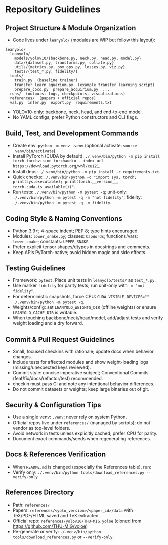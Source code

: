 # Repository Guidelines

## Project Structure & Module Organization
- Code lives under `leanyolo/` (modules are WIP but follow this layout):
```
leanyolo/
  leanyolo/
    models/yolov10/{backbone.py, neck.py, head.py, model.py}
    data/{dataset.py, transforms.py, collate.py}
    utils/{metrics.py, box_ops.py, losses.py, viz.py}
    tests/{test_*.py, fidelity/}
  tools/
    train.py  (baseline trainer)
    transfer_learn_aquarium.py  (example transfer learning script)
    prepare_coco.py  prepare_acquirium.py  ...
  runs/  (outputs: logs, checkpoints, visualizations)
  references/  (papers + official repos)
  val.py  infer.py  export.py  requirements.txt
```
- YOLOv10-only: backbone, neck, head, and end-to-end model.
- No YAML configs; prefer Python constructors and CLI flags.

## Build, Test, and Development Commands
- Create env: `python -m venv .venv` (optional activate: `source .venv/bin/activate`).
- Install PyTorch (CUDA by default): `./.venv/bin/python -m pip install torch torchvision torchaudio --index-url https://download.pytorch.org/whl/cu121`.
- Install deps: `./.venv/bin/python -m pip install -r requirements.txt`.
- Quick checks: `./.venv/bin/python -c "import sys, torch; print(sys.executable); print(torch.__version__, torch.cuda.is_available())"`.
- Run tests: `./.venv/bin/python -m pytest -q`; unit-only: `./.venv/bin/python -m pytest -q -m "not fidelity"`; fidelity: `./.venv/bin/python -m pytest -q -m fidelity`.

## Coding Style & Naming Conventions
- Python 3.9+; 4-space indent; PEP 8; type hints encouraged.
- Modules: `lower_snake.py`; classes: `CapWords`; functions/vars: `lower_snake`; constants: `UPPER_SNAKE`.
- Prefer explicit tensor shapes/dtypes in docstrings and comments.
- Keep APIs PyTorch-native; avoid hidden magic and side effects.

## Testing Guidelines
- Framework: `pytest`. Place unit tests in `leanyolo/tests/` as `test_*.py`.
- Use marker `fidelity` for parity tests; run unit-only with `-m "not fidelity"`.
- For deterministic snapshots, force CPU: `CUDA_VISIBLE_DEVICES="" ./.venv/bin/python -m pytest -q`.
- Weights/config: set `LEANYOLO_WEIGHTS_DIR` (offline weights) or ensure `LEANYOLO_CACHE_DIR` is writable.
- When touching backbone/neck/head/model, add/adjust tests and verify weight loading and a dry forward.

## Commit & Pull Request Guidelines
- Small, focused checkins with rationale; update docs when behavior changes.
- Include tests for affected modules and show weight-loading logs (missing/unexpected keys reviewed).
- Commit style: concise imperative subject; Conventional Commits (feat/fix/docs/refactor/test) recommended.
- checkin must pass CI and note any intentional behavior differences.
- Do not commit datasets or weights; keep large binaries out of git.

## Security & Configuration Tips
- Use a single venv: `.venv`; never rely on system Python.
- Official repos live under `references/` (managed by scripts); do not vendor as top-level folders.
- Avoid network in tests unless explicitly cached; prefer CPU for parity.
- Document exact commands/seeds when regenerating references.

## Docs & References Verification
- When `README.md` is changed (especially the References table), run:
- Verify only: `./.venv/bin/python tools/download_references.py --verify-only`

## References Directory
- Path: `references/`
- Papers: `references/<yolo_version>/<paper_id>/data` with TeX/PDF/HTML saved and TeX extracted.
- Official repo: `references/yolov10/THU-MIG.yoloe` (cloned from https://github.com/THU-MIG/yoloe)
- Re-generate or verify: `./.venv/bin/python tools/download_references.py` or `--verify-only`.
